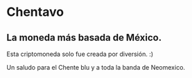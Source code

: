 # Chentavo
## La moneda más basada de México.

Esta criptomoneda solo fue creada por diversión. :)

Un saludo para el Chente blu y a toda la banda de Neomexico.
